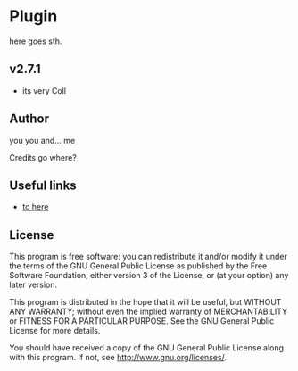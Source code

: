Plugin
======


here goes sth.

v2.7.1
------

* its very Coll

Author
------

you you and... me

Credits go where?


Useful links
------------

* [to here](http://www.emeneo.com) 

License
-------

This program is free software: you can redistribute it and/or modify it under the terms of the GNU General Public License as
published by the Free Software Foundation, either version 3 of the License, or (at your option) any later version.

This program is distributed in the hope that it will be useful, but WITHOUT ANY WARRANTY; without even the implied warranty of
MERCHANTABILITY or FITNESS FOR A PARTICULAR PURPOSE.  See the GNU General Public License for more details.

You should have received a copy of the GNU General Public License along with this program. If not, see
<http://www.gnu.org/licenses/>.
